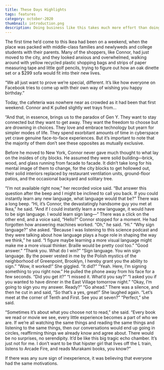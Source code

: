 ```yaml
---
title: These Days Highlights
tags: features
category: october-2020
thumbnail: introduction.png
description: Doing business like this takes much more effort than doing your own business at home, and on top of that there's the curse of travelling, worries about making train connections, bad and irregular food, contact with different people all the time so that you can never get to know anyone or become friendly with them. It can all go to Hell!
---
```


The first time he’d come to this Ikea had been on a weekend, when the place was packed with middle-class families and newlyweds and college students with their parents. Many of the shoppers, like Connor, had just moved to the city, and they looked anxious and overwhelmed, walking around with yellow recycled plastic shopping bags and strips of paper measuring tape and little golf pencils, trying to figure out how an oak dinette set or a $299 sofa would fit into their new lives.

“We all just want to prove we’re special, different. It’s like how everyone on Facebook tries to come up with their own way of wishing you happy birthday.”

Today, the cafeteria was nowhere near as crowded as it had been that first weekend. Connor and K pulled slightly wet trays from...

“And that, in essence, brings us to the paradox of Gen Y. They want to stay connected but they want to get away. They want the freedom to choose but are drowning in choices. They love and embrace technology but yearn for simpler modes of life. They spend exorbitant amounts of time in cyberspace yet crave genuine face-to-face experiences. But it’s important to note that the majority of them don’t see these opposites as mutually exclusive.

Before he moved to New York, Connor never gave much thought to what lay on the insides of city blocks. He assumed they were solid building—brick, wood, and glass running from facade to facade. It didn’t take long for his mental image of them to change, for the city blocks to get hollowed out, their solid interiors replaced by restaurant ventilation units, ground-floor patios, and the occasional backyard and solitary tree.

“I’m not available right now,” her recorded voice said. “But answer this question after the beep and I might be inclined to call you back. If you could instantly learn any new language, what language would that be?” There was a long beep. “Hi, it’s Connor, the devastatingly handsome guy you met at Ikea,” he said. “And if I could instantly learn a new language, it would have to be sign language. I would learn sign lang—” There was a click on the other end, and a voice said, “Hello?” Connor stopped for a moment. He had forgotten how answering machines worked. “Oh,” he said. “Hi.” “Why sign language?” she asked. “Because I was listening to this science podcast and they were talking about how language plays a huge role in shaping the way we think,” he said. “I figure maybe learning a more visual language might make me a more visual thinker. Braille would be pretty cool too.” “Good answer.” “Thank you. What do I win?” “Sign language. You win sign language. By the power vested in me by the Polish mystics of the neighborhood of Greenpoint, Brooklyn, I hereby grant you the ability to sign.” “Wow, it worked!” She giggled. “It did?” “Yeah. Here, I’m signing something to you right now.” He pulled the phone away from his face for a few seconds. “Did you get it?” “I missed it. What’d you say?” “I asked you if you wanted to have dinner in the East Village tomorrow night.” “Okay, I’m going to sign you my answer. Ready?” “Go ahead.” There was a silence, and then he cut in and said, “So that’s a yes, great!” She laughed again. “Let’s meet at the corner of Tenth and First. See you at seven?” “Perfect,” she said.

“Sometimes it’s about what you choose not to read,” she said. “Every book we read or movie we see, every little experience becomes a part of who we are. If we’re all watching the same things and reading the same things and listening to the same things, then our conversations would end up going in circles, reaffirming things we already know and agree about. There would be no surprises, no serendipity. It’d be like this big tragic echo chamber. It’s just not for me. I don’t want to be that hipster girl that lives off the L train, listens to Arcade Fire, and reads Murakami books, you know?”

If there was any sure sign of inexperience, it was believing that everyone had the same motivations.